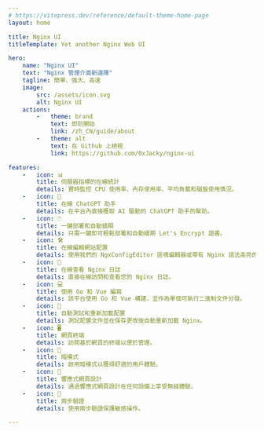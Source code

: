 ```yaml
---
# https://vitepress.dev/reference/default-theme-home-page
layout: home

title: Nginx UI
titleTemplate: Yet another Nginx Web UI

hero:
    name: "Nginx UI"
    text: "Nginx 管理介面新選擇"
    tagline: 簡單、強大、高速
    image:
        src: /assets/icon.svg
        alt: Nginx UI
    actions:
        -   theme: brand
            text: 即刻開始
            link: /zh_CN/guide/about
        -   theme: alt
            text: 在 Github 上檢視
            link: https://github.com/0xJacky/nginx-ui

features:
    -   icon: 📊
        title: 伺服器指標的在線統計
        details: 實時監控 CPU 使用率、內存使用率、平均負載和磁盤使用情況。
    -   icon: 💬
        title: 在線 ChatGPT 助手
        details: 在平台內直接獲取 AI 驅動的 ChatGPT 助手的幫助。
    -   icon: 🖱️
        title: 一鍵部署和自動續期
        details: 只需一鍵即可輕鬆部署和自動續期 Let's Encrypt 證書。
    -   icon: 🛠️
        title: 在線編輯網站配置
        details: 使用我們的 NgxConfigEditor 區塊編輯器或帶有 Nginx 語法高亮的 Ace 代碼編輯器編輯配置。
    -   icon: 📜
        title: 在線查看 Nginx 日誌
        details: 直接在線訪問和查看您的 Nginx 日誌。
    -   icon: 💻
        title: 使用 Go 和 Vue 編寫
        details: 該平台使用 Go 和 Vue 構建，並作為單個可執行二進制文件分發。
    -   icon: 🔄
        title: 自動測試和重新加載配置
        details: 測試配置文件並在保存更改後自動重新加載 Nginx。
    -   icon: 🖥️
        title: 網頁終端
        details: 訪問基於網頁的終端以便於管理。
    -   icon: 🌙
        title: 暗模式
        details: 啟用暗模式以獲得舒適的用戶體驗。
    -   icon: 📱
        title: 響應式網頁設計
        details: 通過響應式網頁設計在任何設備上享受無縫體驗。
    -   icon: 🔐
        title: 兩步驗證
        details: 使用兩步驗證保護敏感操作。

---
```


